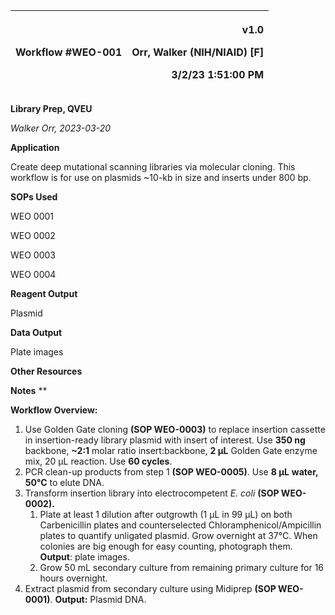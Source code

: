 ﻿|Workflow #WEO-001                      |<p>v1.0</p><p>Orr, Walker (NIH/NIAID) [F]</p><p>3/2/23 1:51:00 PM</p>|
| :- | -: |

**Library Prep, QVEU**

*Walker Orr, 2023-03-20*

**Application**

Create deep mutational scanning libraries via molecular cloning. This workflow is for use on plasmids ~10-kb in size and inserts under 800 bp.

**SOPs Used**

WEO 0001

WEO 0002

WEO 0003

WEO 0004

**Reagent Output**

Plasmid

**Data Output**

Plate images

**Other Resources**

**Notes**
**


**Workflow Overview:**

1. Use Golden Gate cloning **(SOP WEO-0003)** to replace insertion cassette in insertion-ready library plasmid with insert of interest. Use **350 ng** backbone, **~2:1** molar ratio insert:backbone, **2 µL** Golden Gate enzyme mix, 20 µL reaction. Use **60 cycles**.
1. PCR clean-up products from step 1 **(SOP WEO-0005)**. Use **8 µL** **water, 50°C** to elute DNA.
1. Transform insertion library into electrocompetent *E. coli* **(SOP WEO-0002).** 
   1. Plate at least 1 dilution after outgrowth (1 µL in 99 µL) on both Carbenicillin plates and counterselected Chloramphenicol/Ampicillin plates to quantify unligated plasmid. Grow overnight at 37°C. When colonies are big enough for easy counting, photograph them. **Output**: plate images.
   1. Grow 50 mL secondary culture from remaining primary culture for 16 hours overnight.
1. Extract plasmid from secondary culture using Midiprep **(SOP WEO-0001)**. **Output:** Plasmid DNA.
